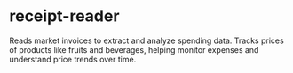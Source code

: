 # receipt-reader
Reads market invoices to extract and analyze spending data. Tracks prices of products like fruits and beverages, helping monitor expenses and understand price trends over time.
